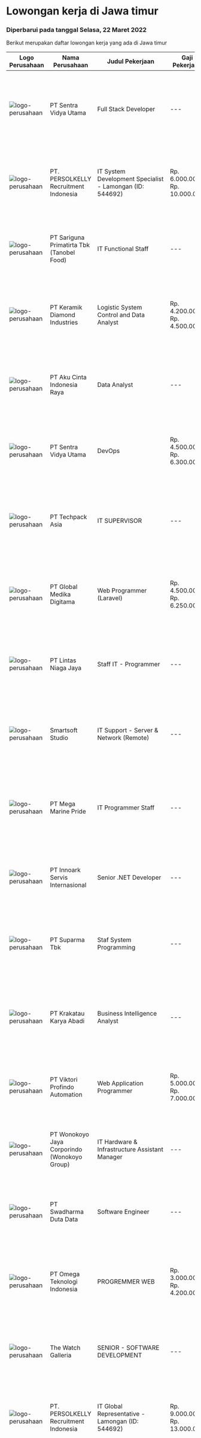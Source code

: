 
  # Lowongan kerja di Jawa timur

  ### Diperbarui pada tanggal Selasa, 22 Maret 2022

  Berikut merupakan daftar lowongan kerja yang ada di Jawa timur

  |Logo Perusahaan | Nama Perusahaan | Judul Pekerjaan | Gaji Pekerjaan | Lokasi | Deskripsi | Tanggal diunggah | Pranala |
  | -------------- | --------------- | --------------- | --------- | --------- | -------------- | ------- | ----------- |
  |![logo-perusahaan](https://image-service-cdn.seek.com.au/89a4b4d8e6af0c01c230c2b1f638fbea996731cb/ee4dce1061f3f616224767ad58cb2fc751b8d2dc)|PT Sentra Vidya Utama|Full Stack Developer|---|Surabaya|Job Description:Develop front-end and back-end systems of a website (creating, adding features, improving, etc.).Requirement Minimum Bachelor Degree...|Senin, 21 Maret 2022|https://www.jobstreet.co.id/id/job/full-stack-developer-3828187?token=0~7fa5f433-0828-450a-9ed7-58c0e7eec70b&sectionRank=1&jobId=jobstreet-id-job-3828187|
|![logo-perusahaan](https://image-service-cdn.seek.com.au/a778cc2d537d275f0abc3d64068f14c4c640057e/ee4dce1061f3f616224767ad58cb2fc751b8d2dc)|PT. PERSOLKELLY Recruitment Indonesia|IT System Development Specialist - Lamongan (ID: 544692)|Rp. 6.000.000-Rp. 10.000.000|Jawa Timur|PERSOLKELLY is one of the largest recruitment firms in Asia Pacific providing clients with comprehensive end-to-end workforce solutions, enabling us...|Senin, 21 Maret 2022|https://www.jobstreet.co.id/id/job/it-system-development-specialist-lamongan-id%3A-544692-3828533?token=0~7fa5f433-0828-450a-9ed7-58c0e7eec70b&sectionRank=2&jobId=jobstreet-id-job-3828533|
|![logo-perusahaan](https://image-service-cdn.seek.com.au/4612f3a5fed5d41ab7f63faf2a09b8428ab4ec50/ee4dce1061f3f616224767ad58cb2fc751b8d2dc)|PT Sariguna Primatirta Tbk (Tanobel Food)|IT Functional Staff|---|Surabaya|You will responsible to carry out functional support tasks for the TIS system, the testing (UAT) process for system development according with the...|Senin, 21 Maret 2022|https://www.jobstreet.co.id/id/job/it-functional-staff-3827123?token=0~7fa5f433-0828-450a-9ed7-58c0e7eec70b&sectionRank=3&jobId=jobstreet-id-job-3827123|
|![logo-perusahaan](https://image-service-cdn.seek.com.au/f403c0bdd50d52762314864627a8b4a57f749860/ee4dce1061f3f616224767ad58cb2fc751b8d2dc)|PT Keramik Diamond Industries|Logistic System Control and Data Analyst|Rp. 4.200.000-Rp. 4.500.000|Gresik|Tugas : Support Program Barcode Lengkapi laporan dengan memasukkan informasi yang diminta. Kualifikasi: D3/ S1 Teknik Informatika/ Teknik KOmputer...|Senin, 21 Maret 2022|https://www.jobstreet.co.id/id/job/logistic-system-control-and-data-analyst-3827447?token=0~7fa5f433-0828-450a-9ed7-58c0e7eec70b&sectionRank=4&jobId=jobstreet-id-job-3827447|
|![logo-perusahaan](https://image-service-cdn.seek.com.au/981ced366d1441944edb20134fbf46e3c5ef06d6/ee4dce1061f3f616224767ad58cb2fc751b8d2dc)|PT Aku Cinta Indonesia Raya|Data Analyst|---|Surabaya|Job Description : Present data findings or translate the data into an understandable document by creating visualisations to be presented to business...|Senin, 21 Maret 2022|https://www.jobstreet.co.id/id/job/data-analyst-3827547?token=0~7fa5f433-0828-450a-9ed7-58c0e7eec70b&sectionRank=5&jobId=jobstreet-id-job-3827547|
|![logo-perusahaan](https://image-service-cdn.seek.com.au/89a4b4d8e6af0c01c230c2b1f638fbea996731cb/ee4dce1061f3f616224767ad58cb2fc751b8d2dc)|PT Sentra Vidya Utama|DevOps|Rp. 4.500.000-Rp. 6.300.000|Surabaya|Melakukan Perawatan Sistem dan menjaga infrastruktur Membuat code agar sistem dapat berjalan secara otomatis Kualifikasi: Familiar dalam penggunaan...|Senin, 21 Maret 2022|https://www.jobstreet.co.id/id/job/devops-3827903?token=0~7fa5f433-0828-450a-9ed7-58c0e7eec70b&sectionRank=6&jobId=jobstreet-id-job-3827903|
|![logo-perusahaan](https://image-service-cdn.seek.com.au/077a3fa0aadb1f542c94fddb7c99a113f63925b5/ee4dce1061f3f616224767ad58cb2fc751b8d2dc)|PT Techpack Asia|IT SUPERVISOR|---|Jawa Timur|Requirement :Education Background : S1 Information technology, System Information, Computer Science, Computer System &amp; Network,Experience :...|Jumat, 18 Maret 2022|https://www.jobstreet.co.id/id/job/it-supervisor-3825872?token=0~7fa5f433-0828-450a-9ed7-58c0e7eec70b&sectionRank=7&jobId=jobstreet-id-job-3825872|
|![logo-perusahaan](https://image-service-cdn.seek.com.au/39c06919f88ea35ae3ab49c926ad528faf2ea88b/ee4dce1061f3f616224767ad58cb2fc751b8d2dc)|PT Global Medika Digitama|Web Programmer (Laravel)|Rp. 4.500.000-Rp. 6.250.000|Surabaya|Syarat Kualifikasi : Lulusan Course, Diploma, Sarjana bidang Ilmu Komputer/Teknologi Informasi atau bidang terkait. Pengalaman kerja minimal 3 tahun...|Sabtu, 19 Maret 2022|https://www.jobstreet.co.id/id/job/web-programmer-laravel-3815681?token=0~7fa5f433-0828-450a-9ed7-58c0e7eec70b&sectionRank=8&jobId=jobstreet-id-job-3815681|
|![logo-perusahaan](https://image-service-cdn.seek.com.au/2fe90de8cba217b8152919ece732530f5181e378/ee4dce1061f3f616224767ad58cb2fc751b8d2dc)|PT Lintas Niaga Jaya|Staff IT - Programmer|---|Surabaya|Kualifikasi: Minimal pendidikan S1 Sistem Informasi/Manajemen Informatika/atau setara Usia maksimal 28 tahun Berpengalaman sebagai programmer minimal...|Jumat, 18 Maret 2022|https://www.jobstreet.co.id/id/job/staff-it-programmer-3826316?token=0~7fa5f433-0828-450a-9ed7-58c0e7eec70b&sectionRank=9&jobId=jobstreet-id-job-3826316|
|![logo-perusahaan](https://image-service-cdn.seek.com.au/a7341f3f9afd571fa934df8ef2a9eb4b1994d112/ee4dce1061f3f616224767ad58cb2fc751b8d2dc)|Smartsoft Studio|IT Support - Server & Network (Remote)|---|Jawa Tengah|Syarat Keahlian Menguasai OS Server - linux centos Memahami OS Server - windows server Mampu menginstall aplikasi yang dibutuhkan terkait web server,...|Kamis, 17 Maret 2022|https://www.jobstreet.co.id/id/job/it-support-server-network-remote-3824100?token=0~7fa5f433-0828-450a-9ed7-58c0e7eec70b&sectionRank=10&jobId=jobstreet-id-job-3824100|
|![logo-perusahaan](https://image-service-cdn.seek.com.au/c2d1b10e65f5a153629011d5886a8b3d0e1913fb/ee4dce1061f3f616224767ad58cb2fc751b8d2dc)|PT Mega Marine Pride|IT Programmer Staff|---|Pasuruan|Tugas Pokok Membuat aplikasi inhouse yang dibutuhkan perusahaan Mengelola dan mengembangkan aplikasi yang saat ini sudah digunakan di perusahaan...|Jumat, 18 Maret 2022|https://www.jobstreet.co.id/id/job/it-programmer-staff-3814346?token=0~7fa5f433-0828-450a-9ed7-58c0e7eec70b&sectionRank=11&jobId=jobstreet-id-job-3814346|
|![logo-perusahaan](https://image-service-cdn.seek.com.au/5f8b109dba2d1bd12e0f98858b63c67a0c0b684e/ee4dce1061f3f616224767ad58cb2fc751b8d2dc)|PT Innoark Servis Internasional|Senior .NET Developer|---|Surabaya|We are looking for a Senior .NET Developer to join our IT department and build functional applications and websites.Senior .NET Developer...|Senin, 21 Maret 2022|https://www.jobstreet.co.id/id/job/senior-net-developer-3828368?token=0~7fa5f433-0828-450a-9ed7-58c0e7eec70b&sectionRank=12&jobId=jobstreet-id-job-3828368|
|![logo-perusahaan](https://image-service-cdn.seek.com.au/82b75efcba87cd726beaad8112ac3955c5c4af13/ee4dce1061f3f616224767ad58cb2fc751b8d2dc)|PT Suparma Tbk|Staf System Programming|---|Jawa Timur|Menjalankan prosedur instalasi, perubahan, dan pembaharuan source code system dan aplikasi program yang dimilliki perusahaan. Melakukan penelitian...|Jumat, 18 Maret 2022|https://www.jobstreet.co.id/id/job/staf-system-programming-3826398?token=0~7fa5f433-0828-450a-9ed7-58c0e7eec70b&sectionRank=13&jobId=jobstreet-id-job-3826398|
|![logo-perusahaan](https://image-service-cdn.seek.com.au/0f7dc57e1ffcc42efda4e322d5dda4397791f564/ee4dce1061f3f616224767ad58cb2fc751b8d2dc)|PT Krakatau Karya Abadi|Business Intelligence Analyst|---|Surabaya|Business Intelligence Analyst Surabaya, IndonesiaAbout SuperWe are a group of business enthusiasts, scientists, communicators, designers, productive...|Sabtu, 19 Maret 2022|https://www.jobstreet.co.id/id/job/business-intelligence-analyst-3815461?token=0~7fa5f433-0828-450a-9ed7-58c0e7eec70b&sectionRank=14&jobId=jobstreet-id-job-3815461|
|![logo-perusahaan](https://image-service-cdn.seek.com.au/eaf2c21b22f12254a822742c37b232d717b6d656/ee4dce1061f3f616224767ad58cb2fc751b8d2dc)|PT Viktori Profindo Automation|Web Application Programmer|Rp. 5.000.000-Rp. 7.000.000|Jawa Timur|TANGGUNG JAWAB &amp; TUGAS UTAMA:  Membuat program berbasis PHP &amp; Javascript Framework (Lavarel &amp; AngularJS) untuk menggantikan program...|Sabtu, 19 Maret 2022|https://www.jobstreet.co.id/id/job/web-application-programmer-3809509?token=0~7fa5f433-0828-450a-9ed7-58c0e7eec70b&sectionRank=15&jobId=jobstreet-id-job-3809509|
|![logo-perusahaan](https://image-service-cdn.seek.com.au/d7d6519ff0ea41880103e5a0bad98dd126d6a4bd/ee4dce1061f3f616224767ad58cb2fc751b8d2dc)|PT Wonokoyo Jaya Corporindo (Wonokoyo Group)|IT Hardware & Infrastructure Assistant Manager|---|Surabaya|Memastikan keamanan jaringan dan sistem Mengelola pemeliharaan infrastruktur IT, DRC, dan jaringan yang ada agar berjalan normal Memastikan...|Rabu, 16 Maret 2022|https://www.jobstreet.co.id/id/job/it-hardware-infrastructure-assistant-manager-3823264?token=0~7fa5f433-0828-450a-9ed7-58c0e7eec70b&sectionRank=16&jobId=jobstreet-id-job-3823264|
|![logo-perusahaan](https://image-service-cdn.seek.com.au/e55e3708620a7ff5e7da329d1725ee01ed113417/ee4dce1061f3f616224767ad58cb2fc751b8d2dc)|PT Swadharma Duta Data|Software Engineer|---|Jakarta Raya|Back End Developer Memahami konsep pengembangan aplikasi Memahami konsep Microservices Architeccture Memiliki skill Java Spring Boot, Net Core, Go,...|Kamis, 17 Maret 2022|https://www.jobstreet.co.id/id/job/software-engineer-3824659?token=0~7fa5f433-0828-450a-9ed7-58c0e7eec70b&sectionRank=17&jobId=jobstreet-id-job-3824659|
|![logo-perusahaan](https://image-service-cdn.seek.com.au/5cace4c5dc088287cb0f99ae625389d4ae959d3d/ee4dce1061f3f616224767ad58cb2fc751b8d2dc)|PT Omega Teknologi Indonesia|PROGREMMER WEB|Rp. 3.000.000-Rp. 4.200.000|Malang|Usia maksimal 28 tahun Pendidikan D3/S1 Informatika/sistem Informasi Terbiasa bekerja menggunakan sistem API development (REST, web API). Bisa bekerja...|Sabtu, 19 Maret 2022|https://www.jobstreet.co.id/id/job/progremmer-web-3815341?token=0~7fa5f433-0828-450a-9ed7-58c0e7eec70b&sectionRank=18&jobId=jobstreet-id-job-3815341|
|![logo-perusahaan](https://image-service-cdn.seek.com.au/1f9c816c8185c5738d798a02ecd795808f49ba62/ee4dce1061f3f616224767ad58cb2fc751b8d2dc)|The Watch Galleria|SENIOR - SOFTWARE DEVELOPMENT|---|Surabaya|Kualifikasi :  Usia maksimal 40 tahun Penempatan di Surabaya Office dan tidak menerima Freelance team Teliti , rajin dan rapi Mampu bekerja dibawah...|Minggu, 20 Maret 2022|https://www.jobstreet.co.id/id/job/senior-software-development-3817465?token=0~7fa5f433-0828-450a-9ed7-58c0e7eec70b&sectionRank=19&jobId=jobstreet-id-job-3817465|
|![logo-perusahaan](https://image-service-cdn.seek.com.au/a778cc2d537d275f0abc3d64068f14c4c640057e/ee4dce1061f3f616224767ad58cb2fc751b8d2dc)|PT. PERSOLKELLY Recruitment Indonesia|IT Global Representative - Lamongan (ID: 544692)|Rp. 9.000.000-Rp. 13.000.000|Jawa Timur|PERSOLKELLY is one of the largest recruitment firms in Asia Pacific providing clients with comprehensive end-to-end workforce solutions, enabling us...|Rabu, 16 Maret 2022|https://www.jobstreet.co.id/id/job/it-global-representative-lamongan-id%3A-544692-3823119?token=0~7fa5f433-0828-450a-9ed7-58c0e7eec70b&sectionRank=20&jobId=jobstreet-id-job-3823119|
|![logo-perusahaan](https://image-service-cdn.seek.com.au/2d82ebb10b44fa2f6d31de4f5f136a05c107a885/ee4dce1061f3f616224767ad58cb2fc751b8d2dc)|PT. ECCO Tannery Indonesia|HRIS Staff|---|Jawa Timur|Responsibilities : To ensure proper and accurate maintenance of the company’s Employee Master Data Information in SAP System. Prepare monthly...|Jumat, 18 Maret 2022|https://www.jobstreet.co.id/id/job/hris-staff-3825593?token=0~7fa5f433-0828-450a-9ed7-58c0e7eec70b&sectionRank=21&jobId=jobstreet-id-job-3825593|
|![logo-perusahaan](https://image-service-cdn.seek.com.au/19b64dc0cc941a960602e28f7d4304abd327b95c/ee4dce1061f3f616224767ad58cb2fc751b8d2dc)|camLine  Pte Ltd|SOFTWARE DEVELOPER|---|Surabaya|Currently is work-from-home arrangement until further noticeJob Description : Involve in the entire development cycle from requirements analysis to...|Minggu, 20 Maret 2022|https://www.jobstreet.co.id/id/job/software-developer-3817491?token=0~7fa5f433-0828-450a-9ed7-58c0e7eec70b&sectionRank=22&jobId=jobstreet-id-job-3817491|
|![logo-perusahaan](https://image-service-cdn.seek.com.au/78901259d4decf231e925fe499347bc599591a6f/ee4dce1061f3f616224767ad58cb2fc751b8d2dc)|PT Creon Teknologi Indonesia|QUALITY ASSURANCE ENGINEER(DEVELOPER DEVISION)|---|Surabaya|Job Responsibilities: Software testing of e-Commerce and websites. Prepare and set up test framework and environment. Participate in software design...|Minggu, 20 Maret 2022|https://www.jobstreet.co.id/id/job/quality-assurance-engineer-developer-devision-3817167?token=0~7fa5f433-0828-450a-9ed7-58c0e7eec70b&sectionRank=23&jobId=jobstreet-id-job-3817167|
|![logo-perusahaan](https://image-service-cdn.seek.com.au/99395a2f10128f727e63015c93305a1d6f93c141/ee4dce1061f3f616224767ad58cb2fc751b8d2dc)|UD MARKDESIGN|Senior PHP programmer|Rp. 5.000.000-Rp. 7.500.000|Surabaya|DICARI : SENIOR PHP PROGRAMMER  Develop new user-facing features Assure that all user input is validated before submitting to back-end Collaborate...|Sabtu, 19 Maret 2022|https://www.jobstreet.co.id/id/job/senior-php-programmer-3816639?token=0~7fa5f433-0828-450a-9ed7-58c0e7eec70b&sectionRank=24&jobId=jobstreet-id-job-3816639|
|![logo-perusahaan](https://image-service-cdn.seek.com.au/82b75efcba87cd726beaad8112ac3955c5c4af13/ee4dce1061f3f616224767ad58cb2fc751b8d2dc)|PT Suparma Tbk|Staf Software Development|---|Surabaya|Deskripsi : Mempunyai tugas untuk mengembangkan, menciptakan, dan memodifikasi software aplikasi komputer ataupun program sesuai dengan prosedur dan...|Jumat, 18 Maret 2022|https://www.jobstreet.co.id/id/job/staf-software-development-3826396?token=0~7fa5f433-0828-450a-9ed7-58c0e7eec70b&sectionRank=25&jobId=jobstreet-id-job-3826396|
|![logo-perusahaan](https://image-service-cdn.seek.com.au/f5b7b9757395961d781b9a9c80f1b5d06f063b87/ee4dce1061f3f616224767ad58cb2fc751b8d2dc)|PT Buana Megah|IT ERP Staff|---|Pasuruan|Membuat Prototype ERP Mengedukasi all user tentang ERP Menangani insiden dalam pengoperasian harian modul aplikasi Manufaktur ERP Bertanggung jawab...|Jumat, 18 Maret 2022|https://www.jobstreet.co.id/id/job/it-erp-staff-3825313?token=0~7fa5f433-0828-450a-9ed7-58c0e7eec70b&sectionRank=26&jobId=jobstreet-id-job-3825313|
|![logo-perusahaan](https://image-service-cdn.seek.com.au/e55e3708620a7ff5e7da329d1725ee01ed113417/ee4dce1061f3f616224767ad58cb2fc751b8d2dc)|PT Swadharma Duta Data|Programmer|Rp. 7.000.000-Rp. 9.800.000|Jakarta Raya|Minimal 2 Tahun pengalaman sebagai programmer Menguasai Konsep RDBMS (Relational Database Management System) Memahami Konsep Full Stack Programmig...|Kamis, 17 Maret 2022|https://www.jobstreet.co.id/id/job/programmer-3813099?token=0~7fa5f433-0828-450a-9ed7-58c0e7eec70b&sectionRank=27&jobId=jobstreet-id-job-3813099|
|![logo-perusahaan](https://image-service-cdn.seek.com.au/35671fb539bc12cd3e94bf9b1c094aa88fb61364/ee4dce1061f3f616224767ad58cb2fc751b8d2dc)|Tekareo Indonesia|PHP Programmer|Rp. 4.000.000-Rp. 7.000.000|Yogyakarta|Requirements: Candidate must possess at least a Diploma, Bachelor's Degree, Art/ Design/ Creative Multimedia, Computer Science/Information Technology,...|Jumat, 18 Maret 2022|https://www.jobstreet.co.id/id/job/php-programmer-3825567?token=0~7fa5f433-0828-450a-9ed7-58c0e7eec70b&sectionRank=28&jobId=jobstreet-id-job-3825567|
|![logo-perusahaan](https://image-service-cdn.seek.com.au/5852e8c28a3f221516ce8ec66ae798ef407df6bd/ee4dce1061f3f616224767ad58cb2fc751b8d2dc)|PT Multi Spunindo Jaya|Foreman IT for Continous Improvement|---|Sidoarjo|Candidates must have at least a Diploma degree in information system/engineering. Hard skills needed: Programmer, database system, software...|Kamis, 17 Maret 2022|https://www.jobstreet.co.id/id/job/foreman-it-for-continous-improvement-3806968?token=0~7fa5f433-0828-450a-9ed7-58c0e7eec70b&sectionRank=29&jobId=jobstreet-id-job-3806968|
|![logo-perusahaan](https://image-service-cdn.seek.com.au/950bd94c9222e05b83982e998d3f4443693265cc/ee4dce1061f3f616224767ad58cb2fc751b8d2dc)|SURYA SUKSES|IT STAFF (SUPPORT)|---|Jawa Timur|Kualifikasi : Pendidikan S1 Management Informatika / Teknik Informatika / Sistem Informasi Minimal memiliki pengalaman selama 2 tahun Usia Maksimal 35...|Selasa, 15 Maret 2022|https://www.jobstreet.co.id/id/job/it-staff-support-3820582?token=0~7fa5f433-0828-450a-9ed7-58c0e7eec70b&sectionRank=30&jobId=jobstreet-id-job-3820582|


  [Kembali ke daftar lowongan kerja 🔙](../README.md#daftar-lowongan-kerja)
  